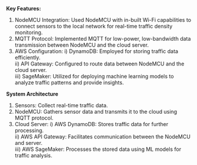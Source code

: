 **Key Features:**
1. NodeMCU Integration: Used NodeMCU with in-built Wi-Fi capabilities to connect sensors to the local network for real-time traffic density monitoring.
2. MQTT Protocol: Implemented MQTT for low-power, low-bandwidth data transmission between NodeMCU and the cloud server.
3. AWS Configuration:
  i) DynamoDB: Employed for storing traffic data efficiently.\
  ii) API Gateway: Configured to route data between NodeMCU and the cloud server.\
  iii) SageMaker: Utilized for deploying machine learning models to analyze traffic patterns and provide insights.

**System Architecture**
1. Sensors: Collect real-time traffic data.
2. NodeMCU: Gathers sensor data and transmits it to the cloud using MQTT protocol.
3. Cloud Server:
  i) AWS DynamoDB: Stores traffic data for further processing.\
  ii) AWS API Gateway: Facilitates communication between the NodeMCU and server.\
  iii) AWS SageMaker: Processes the stored data using ML models for traffic analysis.

